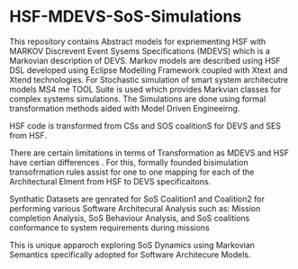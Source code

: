 # HSF-MDEVS-SoS-Simulations

This repository contains Abstract models for expriementing HSF with MARKOV Discrevent Event Sysems Specifications (MDEVS) which is a Markovian description of DEVS. Markov models are described using HSF DSL developed using Eclipse Modelling Framework coupled with Xtext and Xtend technologies. For Stochastic simulation of smart system architecutre models MS4 me TOOL Suite is used which provides Markvian classes for complex systems simulations.  The Simulations are done using formal transformation methods aided with Model Driven Engineeirng. 

HSF code is transformed from CSs and SOS coalitionS for DEVS and SES from HSF.  

There are certain limitations in terms of Transformation as MDEVS and HSF have certian differences . For this, formally founded bisimulation transofrmation rules assist for one to one mapping for each of the Architectural Elment from HSF to DEVS specificaitons.

Synthatic Datasets are genrated for SoS Coalition1 and Coalition2 for performing various Software Architecural Analysis such as:
Mission completion Analysis,
SoS Behaviour Analysis,
and SoS coalitions conformance to system requirements during missions

This is unique apparoch exploring SoS Dynamics using Markovian Semantics specifically adopted for Software Architecure Models. 
